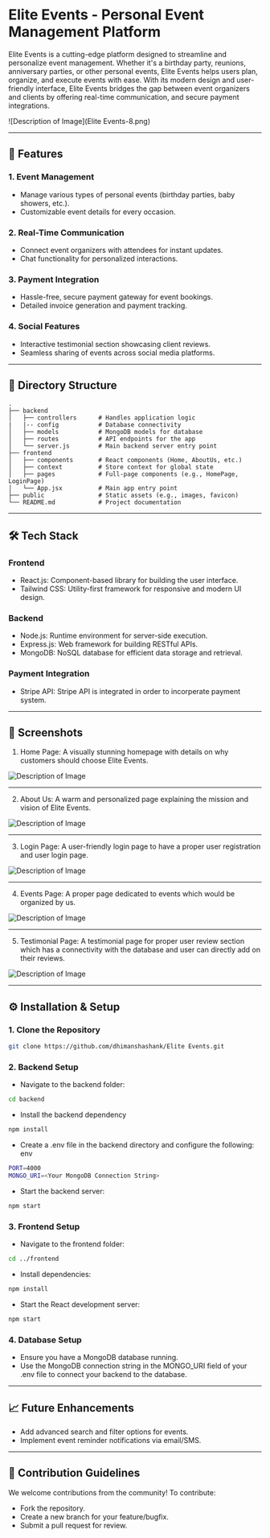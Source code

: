 # Elite Events - Personal Event Management Platform

Elite Events is a cutting-edge platform designed to streamline and personalize event management. Whether it's a birthday party, reunions, anniversary parties, or other personal events, Elite Events helps users plan, organize, and execute events with ease. With its modern design and user-friendly interface, Elite Events bridges the gap between event organizers and clients by offering real-time communication, and secure payment integrations.

![Description of Image](Elite Events-8.png)

---

## 🚀 Features

### 1. **Event Management**
   - Manage various types of personal events (birthday parties, baby showers, etc.).
   - Customizable event details for every occasion.

### 2. **Real-Time Communication**
   - Connect event organizers with attendees for instant updates.
   - Chat functionality for personalized interactions.

### 3. **Payment Integration**
   - Hassle-free, secure payment gateway for event bookings.
   - Detailed invoice generation and payment tracking.

### 4. **Social Features**
   - Interactive testimonial section showcasing client reviews.
   - Seamless sharing of events across social media platforms.

---

## 📂 Directory Structure

```plaintext
.
├── backend
│   ├── controllers      # Handles application logic
|   |-- config           # Database connectivity
│   ├── models           # MongoDB models for database
│   ├── routes           # API endpoints for the app
│   └── server.js        # Main backend server entry point
├── frontend
│   ├── components       # React components (Home, AboutUs, etc.)
│   ├── context          # Store context for global state
│   ├── pages            # Full-page components (e.g., HomePage, LoginPage)
│   └── App.jsx          # Main app entry point
├── public               # Static assets (e.g., images, favicon)
└── README.md            # Project documentation
```

---

## 🛠️ Tech Stack

### Frontend
- React.js: Component-based library for building the user interface.
- Tailwind CSS: Utility-first framework for responsive and modern UI design.

### Backend
- Node.js: Runtime environment for server-side execution.
- Express.js: Web framework for building RESTful APIs.
- MongoDB: NoSQL database for efficient data storage and retrieval.

### Payment Integration
- Stripe API: Stripe API is integrated in order to incorperate payment system.

---

## 📸 Screenshots
1. Home Page: 
A visually stunning homepage with details on why customers should choose Elite Events.

![Description of Image](./Screenshots/Home.png)

---

2. About Us: 
A warm and personalized page explaining the mission and vision of Elite Events.

![Description of Image](./Screenshots/About.png)

---

3. Login Page: 
A user-friendly login page to have a proper user registration and user login page.

![Description of Image](./Screenshots/Login.png)

---

4. Events Page:
A proper page dedicated to events which would be organized by us.

![Description of Image](./Screenshots/Events.png)

---

5. Testimonial Page:
A testimonial page for proper user review section which has a connectivity with the database and user can directly add on their reviews.

![Description of Image](./Screenshots/Testimonial.png)

---

## ⚙️ Installation & Setup

### 1. **Clone the Repository**

```bash
git clone https://github.com/dhimanshashank/Elite Events.git
```

### 2. Backend Setup 
- Navigate to the backend folder:

```bash
cd backend
```

- Install the backend dependency
```bash
npm install
```

- Create a .env file in the backend directory and configure the following:
env
```bash
PORT=4000
MONGO_URI=<Your MongoDB Connection String>
```

- Start the backend server:
```bash
npm start
```

### 3. Frontend Setup
- Navigate to the frontend folder:
```bash
cd ../frontend
```

- Install dependencies:
```bash
npm install
```

- Start the React development server:
```bash
npm start
```

### 4. Database Setup
- Ensure you have a MongoDB database running.
- Use the MongoDB connection string in the MONGO_URI field of your .env file to connect your backend to the database.

---

## 📈 Future Enhancements
- Add advanced search and filter options for events.
- Implement event reminder notifications via email/SMS.

---

## 🤝 Contribution Guidelines
We welcome contributions from the community! To contribute:

- Fork the repository.
- Create a new branch for your feature/bugfix.
- Submit a pull request for review.
